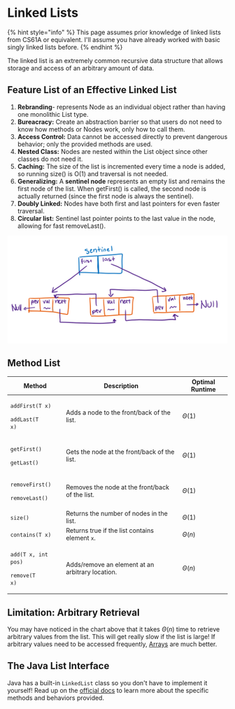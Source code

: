 # Linked Lists

{% hint style="info" %}
This page assumes prior knowledge of linked lists from CS61A or equivalent. I'll assume you have already worked with basic singly linked lists before.
{% endhint %}

The linked list is an extremely common recursive data structure that allows storage and access of an arbitrary amount of data.

## Feature List of an Effective Linked List

1. **Rebranding**- represents Node as an individual object rather than having one monolithic List type.
2. **Bureacracy:** Create an abstraction barrier so that users do not need to know how methods or Nodes work, only how to call them.
3. **Access Control:** Data cannot be accessed directly to prevent dangerous behavior; only the provided methods are used.
4. **Nested Class:** Nodes are nested within the List object since other classes do not need it.
5. **Caching:** The size of the list is incremented every time a node is added, so running size() is O(1) and traversal is not needed.
6. **Generalizing:** A **sentinel node** represents an empty list and remains the first node of the list. When getFirst() is called, the second node is actually returned (since the first node is always the sentinel).
7. **Doubly Linked:** Nodes have both first and last pointers for even faster traversal.
8. **Circular list:** Sentinel last pointer points to the last value in the node, allowing for fast removeLast().

![An illustration of an effective linked list.](<../../img/assets/image (36).png>)

## Method List

| Method                                                               | Description                                      | Optimal Runtime |
| -------------------------------------------------------------------- | ------------------------------------------------ | --------------- |
| <p><code>addFirst(T x)</code></p><p><code>addLast(T x)</code></p>    | Adds a node to the front/back of the list.       | $\Theta(1)$   |
| <p><code>getFirst()</code></p><p><code>getLast()</code></p>          | Gets the node at the front/back of the list.     | $\Theta(1)$   |
| <p><code>removeFirst()</code></p><p><code>removeLast()</code></p>    | Removes the node at the front/back of the list.  | $\Theta(1)$   |
| `size()`                                                             | Returns the number of nodes in the list.         | $\Theta(1)$   |
| `contains(T x)`                                                      | Returns true if the list contains element `x`.   | $\Theta(n)$   |
| <p><code>add(T x, int pos)</code></p><p><code>remove(T x)</code></p> | Adds/remove an element at an arbitrary location. | $\Theta(n)$   |

## Limitation: Arbitrary Retrieval

You may have noticed in the chart above that it takes $\Theta(n)$  time to retrieve arbitrary values from the list. This will get really slow if the list is large! If arbitrary values need to be accessed frequently, [Arrays](arrays.md) are much better.

## The Java List Interface

Java has a built-in `LinkedList` class so you don't have to implement it yourself! Read up on the [official docs](https://docs.oracle.com/javase/8/docs/api/java/util/LinkedList.html/) to learn more about the specific methods and behaviors provided.

